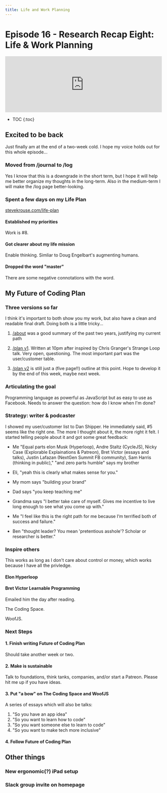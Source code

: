 ```yaml
---
title: Life and Work Planning
---
```


<h1>Episode 16 - Research Recap Eight: Life & Work Planning</h1>

<iframe src="https://omny.fm/shows/future-of-coding/16-research-recap-eight-life-and-work-planning/embed?style=artwork" width="100%" height="180" frameborder="0"></iframe>

* TOC
{:toc}

## Excited to be back

Just finally am at the end of a two-week cold. I hope my voice holds out for this whole episode...

### Moved from /journal to /log

Yes I know that this is a downgrade in the short term, but I hope it will help me better organize my thoughts in the long-term. Also in the medium-term I will make the /log page better-looking.

### Spent a few days on my Life Plan

[stevekrouse.com/life-plan](http://stevekrouse.com/life-plan)

#### Established my priorities

Work is #8.

#### Got clearer about my life mission

Enable thinking. Simliar to Doug Engelbart's augmenting humans.

#### Dropped the word "master"

There are some negative connotations with the word.

## My Future of Coding Plan

### Three versions so far

I think it's important to both show you my work, but also have a clean and readable final draft. Doing both is a little tricky...

1.  [/about](http://futureofcoding.org/about) was a good summary of the past two years, justifying my current path
    
2.  [/plan v1](https://github.com/stevekrouse/futureofcoding.org/commit/4d37f65a04b418772687da1645d1da8d01a4fc30). Written at 10pm after inspired by Chris Granger's Strange Loop talk. Very open, questioning. The most important part was the user/customer table.
    
3.  [/plan v2](https://github.com/stevekrouse/futureofcoding.org/commit/7385f741463a6cc23b90c724afb2322860e99dbe) is still just a (five page!!) outline at this point. Hope to develop it by the end of this week, maybe next week.
    
### Articulating the goal

Programming language as powerful as JavaScript but as easy to use as Facebook. Needs to answer the question: how do I know when I'm done?

### Strategy: writer & podcaster

I showed my user/customer list to Dan Shipper. He immediately said, #5 seems like the right one. The more I thought about it, the more right it felt. I started telling people about it and got some great feedback:

*   Me "Equal parts elon Musk (Hyperloop), Andre Staltz (CycleJS), Nicky Case (Explorable Explainations & Patreon), Bret Victor (essays and talks), Justin Lafazan (NextGen Summit FB community), Sam Harris (thinking in public)," "and zero parts humble" says my brother
    
*   Eli, "yeah this is clearly what makes sense for you."
    
*   My mom says "building your brand"
    
*   Dad says "you keep teaching me"
    
*   Grandma says "I better take care of myself. Gives me incentive to live long enough to see what you come up with."
    
*   Me "I feel like this is the right path for me because I‘m terrified both of success and failure."
    
*   Ben "thought leader? You mean 'pretentious asshole'? Scholar or researcher is better."
    

### Inspire others

This works as long as I don't care about control or money, which works because I have all the privledge.

#### Elon Hyperloop

#### Bret Victor Learnable Programming

Emailed him the day after reading.

The Coding Space.

WoofJS.

### Next Steps

#### 1\. Finish writing Future of Coding Plan

Should take another week or two.

#### 2\. Make is sustainable

Talk to foundations, think tanks, companies, and/or start a Patreon. Please hit me up if you have ideas.

#### 3\. Put "a bow" on The Coding Space and WoofJS

A series of essays which will also be talks:

1.  "So you have an app idea"
2.  "So you want to learn how to code"
3.  "So you want someone else to learn to code"
4.  "So you want to make tech more inclusive"

#### 4\. Follow Future of Coding Plan

## Other things

### New ergonomic(?) iPad setup

### Slack group invite on homepage
